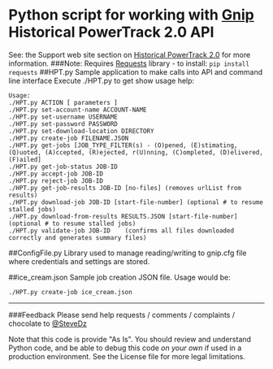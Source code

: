 # Python script for working with [Gnip](www.gnip.com) Historical PowerTrack 2.0 API
See:  the Support web site section on [Historical PowerTrack 2.0](http://support.gnip.com/apis/historical_api2.0/)  for more information.
###Note: Requires [Requests](http://docs.python-requests.org/en/master/) library - to install: 
`pip install requests`
##HPT.py
Sample application to make calls into API and command line interface
Execute ./HPT.py to get show usage help:

```
Usage:
./HPT.py ACTION [ parameters ]
./HPT.py set-account-name ACCOUNT-NAME
./HPT.py set-username USERNAME
./HPT.py set-password PASSWORD
./HPT.py set-download-location DIRECTORY
./HPT.py create-job FILENAME.JSON
./HPT.py get-jobs [JOB_TYPE_FILTER(s) - (O)pened, (E)stimating, (Q)uoted, (A)ccepted, (R)ejected, r(U)nning, (C)ompleted, (D)elivered, (F)ailed]
./HPT.py get-job-status JOB-ID
./HPT.py accept-job JOB-ID
./HPT.py reject-job JOB-ID
./HPT.py get-job-results JOB-ID [no-files] (removes urlList from results)
./HPT.py download-job JOB-ID [start-file-number] (optional # to resume stalled jobs)
./HPT.py download-from-results RESULTS.JSON [start-file-number] (optional # to resume stalled jobs)
./HPT.py validate-job JOB-ID    (confirms all files downloaded correctly and generates summary files)
```

##ConfigFile.py
Library used to manage reading/writing to gnip.cfg file where credentials and settings are stored.

##ice_cream.json
Sample job creation JSON file.  Usage would be:

`./HPT.py create-job ice_cream.json`

---
###Feedback
Please send help requests / comments / complaints / chocolate to [@SteveDz](stevedz@twitter.com)

Note that this code is provide "As Is".  You should review and understand Python code, and be able to debug this code _on your own_ if used in a production environment.  See the License file for more legal limitations.
